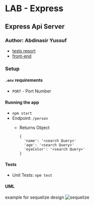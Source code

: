 LAB - Express
========

Express Api Server
---------------

### Author: Abdinasir Yussuf

-   [tests report](https://github.com/codefellows/code-401-javascript-example-lab/actions)
-   [front-end](https://code-401-js-lab-example.herokuapp.com/status)

### Setup

#### `.env` requirements

-   `PORT` - Port Number

#### Running the app

-   `npm start`
-   Endpoint: `/person`
    -   Returns Object

        ```
        {
          'name': '<search Query>'
          'age': '<search Query>'
          'eyeColor': '<search Query>'
        }

        ```

#### Tests

-   Unit Tests: `npm test`


#### UML

example for sequelize design 
![sequelize](https://www.robinwieruch.de/static/b7e1ecfc9fb527a687939a0da39fa834/5e3e0/uml.webp)
